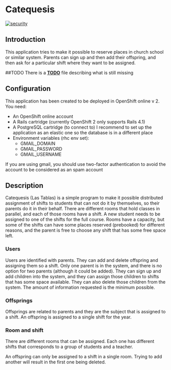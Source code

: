 # Catequesis
[![security](https://hakiri.io/github/propedeutica/lastablas/master.svg)](https://hakiri.io/github/propedeutica/lastablas/master)

## Introduction
This application tries to make it possible to reserve places in church school or similar system. Parents can sign up and then add their offspring, and then ask for a particular shift where they want to be assigned.

##TODO
There is a [**TODO**](TODO.md) file describing what is still missing

## Configuration
This application has been created to be deployed in OpenShift online v 2.
You need:
- An OpenShift online account
- A Rails cartridge (currently OpenShift 2 only supports Rails 4.1)
- A PostgreSQL cartridge (to connect to)
 I recommend to set up the application as an elastic one so the database is in a different place
- Environment variables (rhc env set):
  - GMAIL_DOMAIN
  - GMAIL_PASSWORD
  - GMAIL_USERNAME

If you are using gmail, you should use two-factor authentication to avoid the account to be considered as an spam account

## Description
Catequesis (Las Tablas) is a simple program to make it possible distributed assignment of shifts to students that can not do it by themselves, so their parents do it in their behalf.
There are different rooms that hold classes in parallel, and each of those rooms have a shift. A new student needs to be assigned to one of the shifts for the full course. Rooms have a capacity, but some of the shifts can have some places reserved (prebooked) for different reasons, and the parent is free to choose any shift that has some free space left.

### Users
Users are identified with parents. They can add and delete offspring and assigning them so a shift. Only one parent is in the system, and there is no option for two parents (although it could be added). They can sign up and add children into the system, and they can assign those children to shifts that has some space available. They can also delete those children from the system.
The amount of information requested is the minimum possible.

### Offsprings
Offsprings are related to parents and they are the subject that is assigned to a shift. An offspring is assigned to a single shift for the year.

### Room and shift
There are different rooms that can be assigned. Each one has different shifts that corresponds to a group of students and a teacher.

An offspring can only be assigned to a shift in a single room. Trying to add another will result in the first one being deleted.

